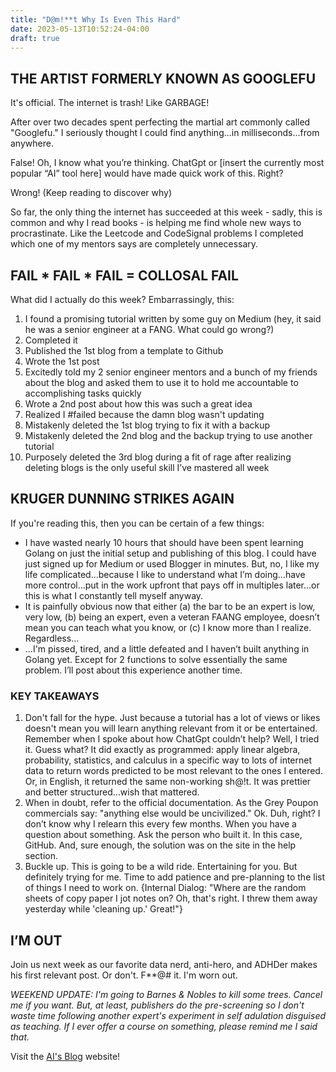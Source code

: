 ```yaml
---
title: "D@m!**t Why Is Even This Hard"
date: 2023-05-13T10:52:24-04:00
draft: true
---
```


## THE ARTIST FORMERLY KNOWN AS GOOGLEFU

It's official. The internet is trash! Like GARBAGE!

After over two decades spent perfecting the martial art commonly called "Googlefu." I seriously thought I could find anything...in milliseconds…from anywhere. 

False! Oh, I know what you’re thinking. ChatGpt or [insert the currently most popular “AI” tool here] would have made quick work of this. Right? 

Wrong! (Keep reading to discover why)

So far, the only thing the internet has succeeded at this week - sadly, this is common and why I read books - is helping me find whole new ways to procrastinate. Like the Leetcode and CodeSignal problems I completed which one of my mentors says are completely unnecessary.

## FAIL * FAIL * FAIL = COLLOSAL FAIL

What did I actually do this week? Embarrassingly, this:

1. I found a promising tutorial written by some guy on Medium (hey, it said he was a senior engineer at a FANG. What could go wrong?)
2. Completed it
3. Published the 1st blog from a template to Github
4. Wrote the 1st post
5. Excitedly told my 2 senior engineer mentors and a bunch of my friends about the blog and asked them to use it to hold me accountable to accomplishing tasks quickly
6. Wrote a 2nd post about how this was such a great idea
7. Realized I #failed because the damn blog wasn't updating
8. Mistakenly deleted the 1st blog trying to fix it with a backup
9. Mistakenly deleted the 2nd blog and the backup trying to use another tutorial
10. Purposely deleted the 3rd blog during a fit of rage after realizing deleting blogs is the only useful skill I’ve mastered all week

## KRUGER DUNNING STRIKES AGAIN

If you're reading this, then you can be certain of a few things:

- I have wasted nearly 10 hours that should have been spent learning Golang on just the initial setup and publishing of this blog. I could have just signed up for Medium or used Blogger in minutes. But, no, I like my life complicated…because I like to understand what I’m doing…have more control…put in the work upfront that pays off in multiples later…or this is what I constantly tell myself anyway.
- It is painfully obvious now that either (a) the bar to be an expert is low, very low, (b) being an expert, even a veteran FAANG employee, doesn’t mean you can teach what you know, or (c) I know more than I realize. Regardless…
- …I'm pissed, tired, and a little defeated and I haven’t built anything in Golang yet. Except for 2 functions to solve essentially the same problem. I’ll post about this experience another time.

### KEY TAKEAWAYS

1. Don't fall for the hype. Just because a tutorial has a lot of views or likes doesn't mean you will learn anything relevant from it or be entertained. Remember when I spoke about how ChatGpt couldn’t help? Well, I tried it. Guess what? It did exactly as programmed: apply linear algebra, probability, statistics, and calculus in a specific way to lots of internet data to return words predicted to be most relevant to the ones I entered. Or, in English, it returned the same non-working sh@!t. It was prettier and better structured…wish that mattered.
2. When in doubt, refer to the official documentation. As the Grey Poupon commercials say: "anything else would be uncivilized." Ok. Duh, right? I don’t know why I relearn this every few months. When you have a question about something. Ask the person who built it. In this case, GitHub. And, sure enough, the solution was on the site in the help section.
3. Buckle up. This is going to be a wild ride. Entertaining for you. But definitely trying for me. Time to add patience and pre-planning to the list of things I need to work on. {Internal Dialog: "Where are the random sheets of copy paper I jot notes on? Oh, that's right.
I threw them away yesterday while 'cleaning up.' Great!"}

## I’M OUT

Join us next week as our favorite data nerd, anti-hero, and ADHDer makes his first relevant post. Or don't. F**@# it. I'm worn out.

*WEEKEND UPDATE: I'm going to Barnes & Nobles to kill some trees. Cancel me if you want. But, at least, publishers do the pre-screening so I don't waste time following another expert's experiment in self adulation disguised as teaching. If I ever offer a course on something, please remind me I said that.*

Visit the [AI's Blog](https://the-dataninja-blog.github.io/) website!
